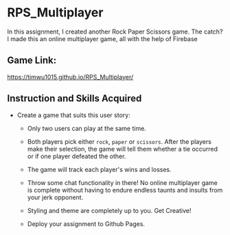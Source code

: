 # RPS_Multiplayer
In this assignment, I created another Rock Paper Scissors game. The catch? I made this an online multiplayer game, all with the help of Firebase
## Game Link:
https://timwu1015.github.io/RPS_Multiplayer/
## Instruction and Skills Acquired
* Create a game that suits this user story:

  * Only two users can play at the same time.

  * Both players pick either `rock`, `paper` or `scissors`. After the players make their selection, the game will tell them whether a tie occurred or if one player defeated the other.

  * The game will track each player's wins and losses.

  * Throw some chat functionality in there! No online multiplayer game is complete without having to endure endless taunts and insults from your jerk opponent.

  * Styling and theme are completely up to you. Get Creative!

  * Deploy your assignment to Github Pages.
